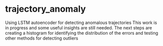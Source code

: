 # trajectory_anomaly
Using LSTM autoencoder for detecting anomalous trajectories
This work is in progress and some useful insights are still needed.
The next steps are creating a histogram for identifying the distribution of the errors and testing other methods for detecting outliers